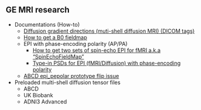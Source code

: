 ## GE MRI research
- Documentations (How-to)
  - [Diffusion gradient directions (muti-shell diffusion MRI) (DICOM tags)](https://github.com/mr-jaemin/ge-mri/blob/main/doc/GE_tensor.pdf)
  - [How to get a B0 fieldmap](https://github.com/mr-jaemin/ge-mri/blob/main/doc/B0_fieldmap.pdf)
  - EPI with phase-encoding polarity (AP/PA)
    - [How to get two sets of spin-echo EPI for fMRI a.k.a “SpinEchoFieldMap”](https://github.com/mr-jaemin/ge-mri/blob/main/doc/SE_EPI_fMRI_Fieldmap.pdf)
    - [Type-in PSDs for EPI (fMRI/Diffusion) with phase-encoding polarity](https://github.com/mr-jaemin/ge-mri/blob/main/doc/GE_EPI_PhaseEncoding.pdf)
  - [ABCD epi_pepolar prototype flip issue](https://github.com/mr-jaemin/ge-mri/blob/main/doc/ABCD_epi_pepolar.pdf) 
- Preloaded multi-shell diffusion tensor files
  - ABCD
  - UK Biobank
  - ADNI3 Advanced

